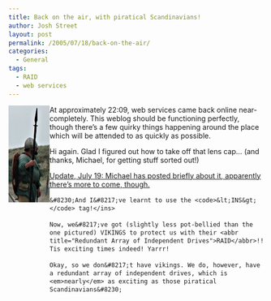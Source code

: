 ```yaml
---
title: Back on the air, with piratical Scandinavians!
author: Josh Street
layout: post
permalink: /2005/07/18/back-on-the-air/
categories:
  - General
tags:
  - RAID
  - web services
---
```

<img src="/blog/wp-content/2005/07/viking.jpg" alt="A viking!" style="float:left;" />At approximately 22:09, web services came back online near-completely. This weblog should be functioning perfectly, though there&#8217;s a few quirky things happening around the place which will be attended to as quickly as possible.

Hi again. Glad I figured out how to take off that lens cap&#8230; (and thanks, Michael, for getting stuff sorted out!)

<ins>Update, July 19: Michael has <a href="http://www.bluetrait.com/archive/2005/07/18/its-alive-mahah/">posted briefly about it</a>, apparently there&#8217;s more to come, though.

    &#8230;And I&#8217;ve learnt to use the <code>&lt;INS&gt;</code> tag!</ins>

    Now, we&#8217;ve got (slightly less pot-bellied than the one pictured) VIKINGS to protect us with their <abbr title="Redundant Array of Independent Drives">RAID</abbr>!! Tis exciting times indeed! Yarrr!

    Okay, so we don&#8217;t have vikings. We do, however, have a redundant array of independent drives, which is <em>nearly</em> as exciting as those piratical Scandinavians&#8230;